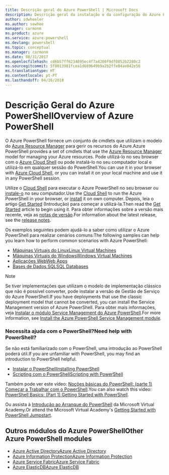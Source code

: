 ```yaml
---
title: Descrição geral do Azure PowerShell | Microsoft Docs
description: Descrição geral da instalação e da configuração do Azure PowerShell.
author: sdwheeler
ms.author: sewhee
manager: carmonm
ms.product: azure
ms.service: azure-powershell
ms.devlang: powershell
ms.topic: conceptual
ms.manager: carmonm
ms.date: 08/31/2017
ms.openlocfilehash: cd6b57ff6234895ec4f7a4200f9df0852b2280c2
ms.sourcegitcommit: 5f0013981fcea1d689649b9a2b2ffe84ae842e56
ms.translationtype: HT
ms.contentlocale: pt-PT
ms.lasthandoff: 04/16/2018
---
```

# <a name="overview-of-azure-powershell"></a><span data-ttu-id="64ede-103">Descrição Geral do Azure PowerShell</span><span class="sxs-lookup"><span data-stu-id="64ede-103">Overview of Azure PowerShell</span></span>

<span data-ttu-id="64ede-104">O Azure PowerShell fornece um conjunto de cmdlets que utilizam o modelo do [Azure Resource Manager](/azure/azure-resource-manager/resource-group-overview) para gerir os recursos do Azure.</span><span class="sxs-lookup"><span data-stu-id="64ede-104">Azure PowerShell provides a set of cmdlets that use the [Azure Resource Manager](/azure/azure-resource-manager/resource-group-overview) model for managing your Azure resources.</span></span> <span data-ttu-id="64ede-105">Pode utilizá-lo no seu browser com o [Azure Cloud Shell](/azure/cloud-shell/overview) ou pode instalá-lo no seu computador local e utilizá-lo em qualquer sessão do PowerShell.</span><span class="sxs-lookup"><span data-stu-id="64ede-105">You can use it in your browser with [Azure Cloud Shell](/azure/cloud-shell/overview), or you can install it on your local machine and use it in any PowerShell session.</span></span>

<span data-ttu-id="64ede-106">Utilize o [Cloud Shell](/azure/cloud-shell/overview) para executar o Azure PowerShell no seu browser ou [instale-o](install-azurerm-ps.md) no seu computador.</span><span class="sxs-lookup"><span data-stu-id="64ede-106">Use the [Cloud Shell](/azure/cloud-shell/overview) to run the Azure PowerShell in your browser, or [install](install-azurerm-ps.md) it on own computer.</span></span> <span data-ttu-id="64ede-107">Depois, leia o artigo [Get Started](get-started-azureps.md) (Introdução) para começar a utilizá-la.</span><span class="sxs-lookup"><span data-stu-id="64ede-107">Then read the [Get Started](get-started-azureps.md) article to begin using it.</span></span> <span data-ttu-id="64ede-108">Para obter informações sobre a versão mais recente, veja as [notas de versão](release-notes-azureps.md).</span><span class="sxs-lookup"><span data-stu-id="64ede-108">For information about the latest release, see the [release notes](release-notes-azureps.md).</span></span>

<span data-ttu-id="64ede-109">Os exemplos seguintes podem ajudá-lo a saber como utilizar o Azure PowerShell para realizar cenários comuns:</span><span class="sxs-lookup"><span data-stu-id="64ede-109">The following samples can help you learn how to perform common scenarios with Azure PowerShell:</span></span>

* [<span data-ttu-id="64ede-110">Máquinas Virtuais do Linux</span><span class="sxs-lookup"><span data-stu-id="64ede-110">Linux Virtual Machines</span></span>](/azure/virtual-machines/virtual-machines-linux-powershell-samples?toc=/powershell/azure/toc.json)
* [<span data-ttu-id="64ede-111">Máquinas Virtuais do Windows</span><span class="sxs-lookup"><span data-stu-id="64ede-111">Windows Virtual Machines</span></span>](/azure/virtual-machines/virtual-machines-windows-powershell-samples?toc=/powershell/azure/toc.json)
* [<span data-ttu-id="64ede-112">Aplicações Web</span><span class="sxs-lookup"><span data-stu-id="64ede-112">Web Apps</span></span>](/azure/app-service-web/app-service-powershell-samples?toc=/powershell/azure/toc.json)
* [<span data-ttu-id="64ede-113">Bases de Dados SQL</span><span class="sxs-lookup"><span data-stu-id="64ede-113">SQL Databases</span></span>](/azure/sql-database/sql-database-powershell-samples?toc=/powershell/azure/toc.json)

> [!NOTE]
> <span data-ttu-id="64ede-114">Se tiver implementações que utilizam o modelo de implementação clássico que não é possível converter, pode instalar a versão de Gestão de Serviço do Azure PowerShell.</span><span class="sxs-lookup"><span data-stu-id="64ede-114">If you have deployments that use the classic deployment model that cannot be converted, you can install the Service Management version of Azure PowerShell.</span></span> <span data-ttu-id="64ede-115">Para obter mais informações, veja [Instalar o módulo Service Management do Azure PowerShell](/powershell/azure/servicemanagement/install-azure-ps).</span><span class="sxs-lookup"><span data-stu-id="64ede-115">For more information, see [Install the Azure PowerShell Service Management module](/powershell/azure/servicemanagement/install-azure-ps).</span></span>


### <a name="need-help-with-powershell"></a><span data-ttu-id="64ede-116">Necessita ajuda com o PowerShell?</span><span class="sxs-lookup"><span data-stu-id="64ede-116">Need help with PowerShell?</span></span>

<span data-ttu-id="64ede-117">Se não está familiarizado com o PowerShell, uma introdução ao PowerShell poderá útil.</span><span class="sxs-lookup"><span data-stu-id="64ede-117">If you are unfamiliar with PowerShell, you may find an introduction to PowerShell helpful.</span></span>

* [<span data-ttu-id="64ede-118">Instalar o PowerShell</span><span class="sxs-lookup"><span data-stu-id="64ede-118">Installing PowerShell</span></span>](/powershell/scripting/installing-windows-powershell)
* [<span data-ttu-id="64ede-119">Scripting com o PowerShell</span><span class="sxs-lookup"><span data-stu-id="64ede-119">Scripting with PowerShell</span></span>](/powershell/scripting/scripting-with-windows-powershell)

<span data-ttu-id="64ede-120">Também pode ver este vídeo: [Noções básicas do PowerShell: (parte 1) Começar a Trabalhar com o PowerShell](https://channel9.msdn.com/Blogs/Taste-of-Premier/PowerShellBasicsPart1).</span><span class="sxs-lookup"><span data-stu-id="64ede-120">You can also watch this video: [PowerShell Basics: (Part 1) Getting Started with PowerShell](https://channel9.msdn.com/Blogs/Taste-of-Premier/PowerShellBasicsPart1).</span></span>

<span data-ttu-id="64ede-121">Ou assista à [Introdução ao Arranque do PowerShell](https://mva.microsoft.com/liveevents/powershell-jumpstart) da Microsoft Virtual Academy.</span><span class="sxs-lookup"><span data-stu-id="64ede-121">Or attend the Microsoft Virtual Academy's [Getting Started with PowerShell Jumpstart](https://mva.microsoft.com/liveevents/powershell-jumpstart).</span></span>

## <a name="other-azure-powershell-modules"></a><span data-ttu-id="64ede-122">Outros módulos do Azure PowerShell</span><span class="sxs-lookup"><span data-stu-id="64ede-122">Other Azure PowerShell modules</span></span>

* [<span data-ttu-id="64ede-123">Azure Active Directory</span><span class="sxs-lookup"><span data-stu-id="64ede-123">Azure Active Directory</span></span>](/powershell/azure/active-directory/)
* [<span data-ttu-id="64ede-124">Azure Information Protection</span><span class="sxs-lookup"><span data-stu-id="64ede-124">Azure Information Protection</span></span>](/powershell/azure/aip/)
* [<span data-ttu-id="64ede-125">Azure Service Fabric</span><span class="sxs-lookup"><span data-stu-id="64ede-125">Azure Service Fabric</span></span>](/powershell/azure/service-fabric/)
* [<span data-ttu-id="64ede-126">Azure ElasticDB</span><span class="sxs-lookup"><span data-stu-id="64ede-126">Azure ElasticDB</span></span>](/powershell/azure/elasticdbjobs/)
